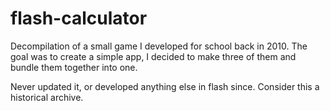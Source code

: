 # flash-calculator

Decompilation of a small game I developed for school back in 2010. The goal was to create a simple app, I decided to make three of them and bundle them together into one.

Never updated it, or developed anything else in flash since. Consider this a historical archive.
